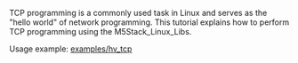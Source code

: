 TCP programming is a commonly used task in Linux and serves as the "hello world" of network programming. This tutorial explains how to perform TCP programming using the M5Stack_Linux_Libs.


Usage example: [examples/hv_tcp](../../examples/hv_tcp)




